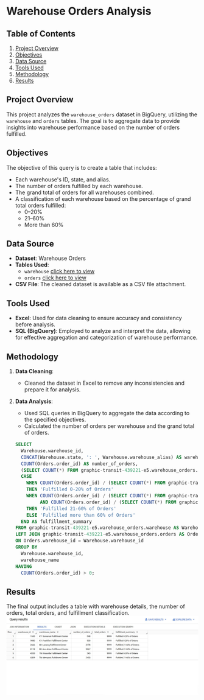 # Warehouse Orders Analysis

## Table of Contents
1. [Project Overview](#project-overview)
2. [Objectives](#objectives)
3. [Data Source](#data-source)
4. [Tools Used](#tools-used)
5. [Methodology](#methodology)
6. [Results](#results)

## Project Overview
This project analyzes the `warehouse_orders` dataset in BigQuery, utilizing the `warehouse` and `orders` tables. The goal is to aggregate data to provide insights into warehouse performance based on the number of orders fulfilled.

## Objectives
The objective of this query is to create a table that includes:
- Each warehouse's ID, state, and alias.
- The number of orders fulfilled by each warehouse.
- The grand total of orders for all warehouses combined.
- A classification of each warehouse based on the percentage of grand total orders fulfilled: 
  - 0–20%
  - 21–60%
  - More than 60%

## Data Source
- **Dataset**: Warehouse Orders
- **Tables Used**: 
  - `warehouse` [click here to view](https://github.com/SoliuSaka/Warehouse_Order_Analysis/blob/main/Warehouse-Orders---Warehouse.csv)
  - `orders` [click here to view](https://github.com/SoliuSaka/Warehouse_Order_Analysis/blob/main/Warehouse-Orders---Orders.csv)
- **CSV File**: The cleaned dataset is available as a CSV file attachment.

## Tools Used
- **Excel**: Used for data cleaning to ensure accuracy and consistency before analysis.
- **SQL (BigQuery)**: Employed to analyze and interpret the data, allowing for effective aggregation and categorization of warehouse performance.

## Methodology
1. **Data Cleaning**:
   - Cleaned the dataset in Excel to remove any inconsistencies and prepare it for analysis.

2. **Data Analysis**:
   - Used SQL queries in BigQuery to aggregate the data according to the specified objectives.
   - Calculated the number of orders per warehouse and the grand total of orders.

   ```sql
   SELECT
     Warehouse.warehouse_id,
     CONCAT(Warehouse.state, ': ', Warehouse.warehouse_alias) AS warehouse_name,
     COUNT(Orders.order_id) AS number_of_orders,
     (SELECT COUNT(*) FROM graphic-transit-439221-e5.warehouse_orders.orders) AS total_orders,
     CASE
       WHEN COUNT(Orders.order_id) / (SELECT COUNT(*) FROM graphic-transit-439221-e5.warehouse_orders.orders) <= 0.20
       THEN 'Fulfilled 0-20% of Orders'
       WHEN COUNT(Orders.order_id) / (SELECT COUNT(*) FROM graphic-transit-439221-e5.warehouse_orders.orders) > 0.20
            AND COUNT(Orders.order_id) / (SELECT COUNT(*) FROM graphic-transit-439221-e5.warehouse_orders.orders) <= 0.60
       THEN 'Fulfilled 21-60% of Orders'
       ELSE 'Fulfilled more than 60% of Orders'
     END AS fulfillment_summary
   FROM graphic-transit-439221-e5.warehouse_orders.warehouse AS Warehouse
   LEFT JOIN graphic-transit-439221-e5.warehouse_orders.orders AS Orders
   ON Orders.warehouse_id = Warehouse.warehouse_id
   GROUP BY
     Warehouse.warehouse_id,
     warehouse_name
   HAVING
     COUNT(Orders.order_id) > 0;
   ```
## Results
   The final output includes a table with warehouse details, the number of orders, total orders, and fulfillment classification.
![Results Table](https://github.com/SoliuSaka/Warehouse_Order_Analysis/blob/main/Warehouse_analysis.jpg)
